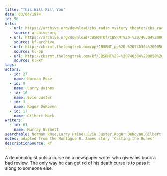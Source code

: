 ```yaml
---
title: "This Will Kill You"
date: 03/04/1974
id: 50
urls: 
  - url: https://archive.org/download/cbs_radio_mystery_theater/cbs_radio_mystery_theater-0001-0050.zip/cbs_radio_mystery_theater-0001-0050%2Fcbsrmt_0050_this_will_kill_you.mp3
    source: archive-org
  - url: https://archive.org/download/CBSRMTKf/CBSRMT%20-%20740304%200050%20This%20Will%20Kill%20You_kf.mp3
    source: kf-archive
  - url: http://cbsrmt.thelongtrek.com/pp/CBSRMT_pp%20-%20740304%200050%20This%20Will%20Kill%20You.mp3
    source: kl-pp
  - url: http://cbsrmt.thelongtrek.com/kf/CBSRMT%20-%20740304%200050%20This%20Will%20Kill%20You_kf.mp3
    source: kl-kf
tags: 
actors:  
  - id: 27
    name: Norman Rose  
  - id: 9
    name: Larry Haines  
  - id: 10
    name: Evie Juster  
  - id: 3
    name: Roger DeKoven  
  - id: 17
    name: Gilbert Mack
writers:  
  - id: 61
    name: Murray Burnett
searchable: Norman Rose,Larry Haines,Evie Juster,Roger DeKoven,Gilbert Mack Murray Burnett
notes: adapted from the Montague R. James story 'Casting the Runes'
descriptionSource: kf
---
```

A demonologist puts a curse on a newspaper writer who gives his book a bad review. The only way he can get rid of his death curse is to pass it along to someone else.